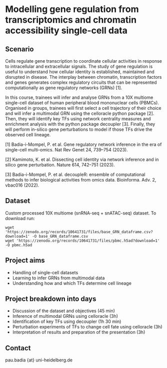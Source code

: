 # Modelling gene regulation from transcriptomics and chromatin accessibility single-cell data

## Scenario

Cells regulate gene transcription to coordinate cellular activities in response to intracellular and extracellular signals. The study of gene regulation is useful to understand how cellular identity is established, maintained and disrupted in disease. The interplay between chromatin, transcription factors and genes generates complex regulatory circuits that can be represented computationally as gene regulatory networks (GRNs) [1].

In this course, trainees will infer and analyse GRNs from a 10X multiome single-cell dataset of human peripheral blood mononuclear cells (PBMCs). Organised in groups, trainees will first select a cell trajectory of their choice and will infer a multimodal GRN using the celloracle python package [2]. Then, they will identify key TFs using network centrality measures and enrichment analysis with the python package decoupler [3]. Finally, they will perform in-silico gene perturbations to model if those TFs drive the observed cell lineage.

[1] Badia-i-Mompel, P. et al. Gene regulatory network inference in the era of single-cell multi-omics. Nat Rev Genet 24, 739–754 (2023).

[2] Kamimoto, K. et al. Dissecting cell identity via network inference and in silico gene perturbation. Nature 614, 742–751 (2023).

[3] Badia-i-Mompel, P. et al. decoupleR: ensemble of computational methods to infer biological activities from omics data. Bioinforma. Adv. 2, vbac016 (2022).

## Dataset
Custom processed 10X multiome (snRNA-seq + snATAC-seq) dataset. To download run:
```
wget 'https://zenodo.org/records/10641731/files/base_GRN_dataframe.csv?download=1' -O base_GRN_dataframe.csv
wget 'https://zenodo.org/records/10641731/files/pbmc.h5ad?download=1' -O pbmc.h5ad
```

## Project aims
- Handling of single-cell datasets
- Learning to infer GRNs from multimodal data
- Understanding how and which TFs determine cell lineage

## Project breakdown into days
- Discussion of the dataset and objectives (45 min)
- Inference of multimodal GRNs using celloracle (3h)
- Identification of key TFs using decoupler (1h 30 min)
- Perturbation experiments of TFs to change cell fate using celloracle (3h)
- Interpretation of results and preparation of the presentation (3h)

## Contact
pau.badia {at} uni-heidelberg.de
